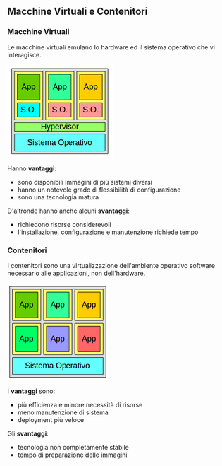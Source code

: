 ## Macchine Virtuali e Contenitori

### Macchine Virtuali

Le macchine virtuali emulano lo hardware ed il sistema operativo che vi interagisce.

![](/gitbook/images/avirt.png)

Hanno **vantaggi**:

* sono disponibili immagini di più sistemi diversi
* hanno un notevole grado di flessibilità di configurazione
* sono una tecnologia matura

D'altronde hanno anche alcuni **svantaggi**:

* richiedono risorse considerevoli
* l'installazione, configurazione e manutenzione richiede tempo

### Contenitori

I contenitori sono una virtualizzazione dell'ambiente operativo software necessario alle applicazioni, non dell'hardware.

![](/gitbook/images/acont.png)

I **vantaggi** sono:

* più efficienza e minore necessità di risorse
* meno manutenzione di sistema
* deployment più veloce

Gli **svantaggi**:

* tecnologia non completamente stabile
* tempo di preparazione delle immagini



